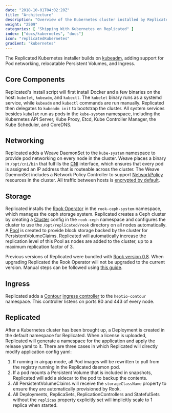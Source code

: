 ```yaml
---
date: "2018-10-01T04:02:20Z"
title: "Architecture"
description: "Overview of the Kubernetes cluster installed by Replicated"
weight: "2509"
categories: [ "Shipping With Kubernetes on Replicated" ]
index: ["docs/kubernetes", "docs"]
icon: "replicatedKubernetes"
gradient: "kubernetes"
---
```


The Replicated Kubernetes installer builds on [kubeadm](https://kubernetes.io/docs/setup/independent/create-cluster-kubeadm/), adding support for Pod networking, relocatable Persistent Volumes, and Ingress.

## Core Components
Replicated's install script will first install Docker and a few binaries on the host: `kubelet`, `kubeadm`, and `kubectl`.
The `kubelet` binary runs as a systemd service, while `kubeadm` and `kubectl` commands are run manually.
Replicated then delegates to `kubeadm init` to bootstrap the cluster.
All system services besides `kubelet` run as pods in the `kube-system` namespace, including the Kubernetes API Server, Kube Proxy, Etcd, Kube Controller Manager, the Kube Scheduler, and CoreDNS.

## Networking

Replicated adds a Weave DaemonSet to the `kube-system` namespace to provide pod networking on every node in the cluster.
Weave places a binary in `/opt/cni/bin` that fulfills the [CNI](https://kubernetes.io/docs/concepts/extend-kubernetes/compute-storage-net/network-plugins/#cni) interface, which ensures that every pod is assigned an IP address that is routeable across the cluster.
The Weave DaemonSet includes a Network Policy Controller to support [NetworkPolicy](https://kubernetes.io/docs/concepts/services-networking/network-policies/) resources in the cluster.
All traffic between hosts is [encrypted by default](/docs/kubernetes/customer-installations/networking/#encryption).

## Storage

Replicated installs the [Rook Operator](https://rook.io/) in the `rook-ceph-system` namespace, which manages the ceph storage system.
Replicated creates a Ceph cluster by creating a [Cluster](https://rook.io/docs/rook/v1.0/ceph-cluster-crd.html) config in the `rook-ceph` namespace and configures the cluster to use the `/opt/replicated/rook` directory on all nodes automatically.
A [Pool](https://rook.io/docs/rook/v1.0/ceph-pool-crd.html) is created to provide block storage backed by the cluster for PersistentVolumeClaims.
Replicated will automatically increase the replication level of this Pool as nodes are added to the cluster, up to a maximum replication factor of 3.

Previous versions of Replicated were bundled with [Rook version 0.8](https://rook.github.io/docs/rook/v0.8/).
When upgrading Replicated the Rook Operator will not be upgraded to the current version.
Manual steps can be followed using [this guide](/docs/kubernetes/customer-installations/upgrading-rook/).

## Ingress

Replicated adds a [Contour](https://github.com/heptio/contour) [ingress controller](/docs/kubernetes/packaging-an-application/ingress/) to the `heptio-contour` namespace. This controller listens on ports 80 and 443 of every node.

## Replicated

After a Kubernetes cluster has been brought up, a Deployment is created in the default namespace for Replicated. When a license is uploaded, Replicated will generate a namespace for the application and apply the release yaml to it. There are three cases in which Replicated will directly modify application config yaml:

1. If running in airgap mode, all Pod images will be rewritten to pull from the registry running in the Replicated daemon pod.
1. If a pod mounts a Persistent Volume that is included in snapshots, Replicated will add a sidecar to the pod to backup the contents.
1. All PersistentVolumeClaims will receive the `storageClassName` property to ensure they are automatically provisioned by Rook.
1. All Deployments, ReplicaSets, ReplicationControllers and StatefulSets without the `replicas` property explicitly set will implicitly scale to 1 replica when started.
